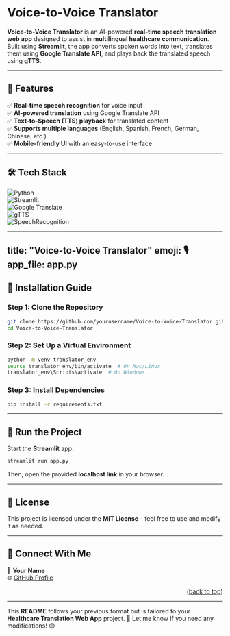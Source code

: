 # **Voice-to-Voice Translator**  

**Voice-to-Voice Translator** is an AI-powered **real-time speech translation web app** designed to assist in **multilingual healthcare communication**. Built using **Streamlit**, the app converts spoken words into text, translates them using **Google Translate API**, and plays back the translated speech using **gTTS**.  

---

## **📌 Features**  
✅ **Real-time speech recognition** for voice input  
✅ **AI-powered translation** using Google Translate API  
✅ **Text-to-Speech (TTS) playback** for translated content  
✅ **Supports multiple languages** (English, Spanish, French, German, Chinese, etc.)  
✅ **Mobile-friendly UI** with an easy-to-use interface  

---

## **🛠️ Tech Stack**  
![Python](https://img.shields.io/badge/python-%2314354C.svg?style=for-the-badge&logo=python&logoColor=white)  
![Streamlit](https://img.shields.io/badge/streamlit-%23FF4B4B.svg?style=for-the-badge&logo=streamlit&logoColor=white)  
![Google Translate](https://img.shields.io/badge/google-translate-blue?style=for-the-badge)  
![gTTS](https://img.shields.io/badge/gTTS-%23FFAA00.svg?style=for-the-badge)  
![SpeechRecognition](https://img.shields.io/badge/speech_recognition-%23013243.svg?style=for-the-badge)  

---
title: "Voice-to-Voice Translator"
emoji: 🎙️
app_file: app.py
---


## **📌 Installation Guide**  

### **Step 1: Clone the Repository**  
```bash
git clone https://github.com/yourusername/Voice-to-Voice-Translator.git
cd Voice-to-Voice-Translator
```

### **Step 2: Set Up a Virtual Environment**  
```bash
python -m venv translator_env
source translator_env/bin/activate  # On Mac/Linux
translator_env\Scripts\activate  # On Windows
```

### **Step 3: Install Dependencies**  
```bash
pip install -r requirements.txt
```

---

## **🚀 Run the Project**  
Start the **Streamlit** app:  
```bash
streamlit run app.py
```
Then, open the provided **localhost link** in your browser.  

---

## **📜 License**  
This project is licensed under the **MIT License** – feel free to use and modify it as needed.  

---

## **📩 Connect With Me**  
👤 **Your Name**  
🌐 [GitHub Profile](https://github.com/yourusername)  

<p align="right">(<a href="#readme-top">back to top</a>)</p>  

---

This **README** follows your previous format but is tailored to your **Healthcare Translation Web App** project. 🚀 Let me know if you need any modifications! 😊
